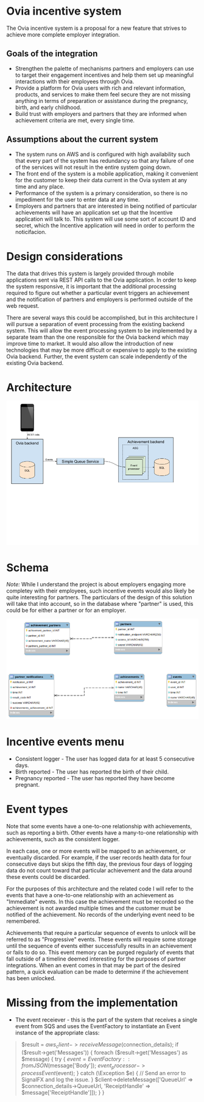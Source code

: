 # Ovia incentive system

The Ovia incentive system is a proposal for a new feature that strives to achieve more complete employer integration.

## Goals of the integration
* Strengthen the palette of mechanisms partners and employers can use to target their engagement incentives and help them set up meaningful interactions with their employees through Ovia.
* Provide a platform for Ovia users with rich and relevant information, products, and services to make them feel secure they are not missing anything in terms of preparation or assistance during the pregnancy, birth, and early childhood.
* Build trust with employers and partners that they are informed when achievement criteria are met, every single time.

## Assumptions about the current system
* The system runs on AWS and is configured with high availability such that every part of the system has redundancy so that any failure of one of the services will not result in the entire system going down.
* The front end of the system is a mobile application, making it convenient for the customer to keep their data current in the Ovia system at any time and any place.
* Performance of the system is a primary consideration, so there is no impediment for the user to enter data at any time.
* Employers and partners that are interested in being notified of particular achievements will have an application set up that the Incentive application will talk to. This system will use some sort of account ID and secret, which the Incentive application will need in order to perform the noticifacion.

# Design considerations
The data that drives this system is largely provided through mobile applications sent via REST API calls to the Ovia application. In order to keep the system responsive, it is important that the additional processing required to figure out whether a particular event triggers an achievement and the notification of partners and employers is performed outside of the web request.

There are several ways this could be accomplished, but in this architecture I will pursue a separation of event processing from the existing backend system. This will allow the event processing system to be implemented by a separate team than the one responsible for the Ovia backend which may improve time to market. It would also allow the introduction of new technologies that may be more difficult or expensive to apply to the existing Ovia backend. Further, the event system can scale independently of the existing Ovia backend.

# Architecture

![High level architecture diagram](images/HighLevelArchitecture.png)

# Schema
*Note:* While I understand the project is about employers engaging more completey with their employees, such incentive events would also likely be quite interesting for partners. The particulars of the design of this solution will take that into account, so in the database where "partner" is used, this could be for either a partner or for an employer.

![Incentive schema](images/Schema.png)

# Incentive events menu

* Consistent logger - The user has logged data for at least 5 consecutive days.
* Birth reported - The user has reported the birth of their child.
* Pregnancy reported - The user has reported they have become pregnant.

# Event types
Note that some events have a one-to-one relationship with achievements, such as reporting a birth. Other events have a many-to-one relationship with achievements, such as the consistent logger.

In each case, one or more events will be mapped to an achievement, or eventually discarded. For example, if the user records health data for four consecutive days but skips the fifth day, the previous four days of logging data do not count toward that particular achievement and the data around these events could be discarded.

For the purposes of this architecture and the related code I will refer to the events that have a one-to-one relationship with an achievement as "Immediate" events. In this case the achievement must be recorded so the achievement is not awarded multiple times and the customer must be notified of the achievement. No records of the underlying event need to be remembered.

Achievements that require a particular sequence of events to unlock will be referred to as "Progressive" events. These events will require some storage until the sequence of events either successfully results in an achievement or fails to do so. This event memory can be purged regularly of events that fall outside of a timeline deemed interesting for the purposes of partner integrations. When an event comes in that may be part of the desired pattern, a quick evaluation can be made to determine if the achievement has been unlocked.

# Missing from the implementation
* The event receiever - this is the part of the system that receives a single event from SQS and uses the EventFactory to instantiate an Event instance of the appropriate class:
> $result = $aws_client->receiveMessage($connection_details);
> if ($result->get('Messages')) {
>     foreach ($result->get('Messages') as $message) {
>         try {
>             $event = EventFactory::fromJSON($message['Body']);
>             $event_processor->processEvent($event);
>         } catch (\Exception $e) {
>             // Send an error to SignalFX and log the issue.
>         }
>         $client->deleteMessage(['QueueUrl' => $connection_details->QueueUrl, 'ReceiptHandle' => $message['ReceiptHandle']]);
>    }
> }

